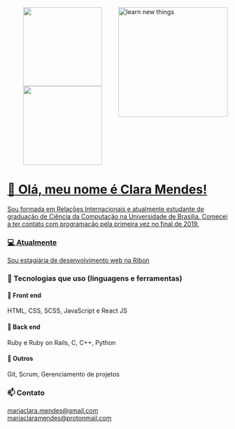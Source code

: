 <img src="https://media.giphy.com/media/Ec5RkrmARxPmTuXgrZ/giphy.gif" alt="learn new things" width="250" height="250" align="right"/>  
<div align="center">
  <a href="https://github.com/mendesmcmg">
  <img height="180em" src="https://github-readme-stats.vercel.app/api?username=mendesmcmg&show_icons=true&theme=dracula&include_all_commits=true&count_private=true"/>
  <img height="180em" src="https://github-readme-stats.vercel.app/api/top-langs/?username=mendesmcmg&layout=compact&langs_count=7&theme=dracula"/>
</div>


# :wave: Olá, meu nome é Clara Mendes! 

Sou formada em Relações Internacionais e atualmente estudante de graduação de Ciência da Computação na Universidade de Brasília. Comecei a ter contato com programação pela primeira vez no final de 2019.    

### :computer: Atualmente 
Sou estagiária de desenvolvimento web na [Ribon](https://app.ribon.io/referral/83159)

### :wrench: Tecnologias que uso (linguagens e ferramentas)    

#### :art: Front end  
HTML, CSS, SCSS, JavaScript e React JS    

#### 🎲 Back end  
Ruby e Ruby on Rails, C, C++, Python    

#### :open_file_folder: Outros  
Git, Scrum, Gerenciamento de projetos   

### :mailbox: Contato  
mariaclara.mendes@gmail.com  
mariaclaramendes@protonmail.com
